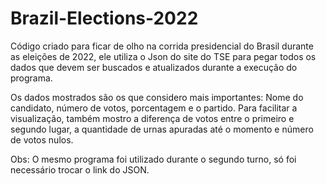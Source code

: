 # Brazil-Elections-2022

Código criado para ficar de olho na corrida presidencial do Brasil durante as eleições de 2022, ele utiliza o Json do site do TSE para pegar todos os dados que devem ser buscados e atualizados durante a execução do programa.

Os dados mostrados são os que considero mais importantes: Nome do candidato, número de votos, porcentagem e o partido. Para facilitar a visualização, também mostro a diferença de votos entre o primeiro e segundo lugar, a quantidade de urnas apuradas até o momento e número de votos nulos.

Obs: O mesmo programa foi utilizado durante o segundo turno, só foi necessário trocar o link do JSON.
